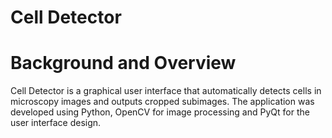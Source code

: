 # Cell Detector

# Background and Overview
Cell Detector is a graphical user interface that automatically detects cells in microscopy images and outputs cropped subimages.
The application was developed using Python, OpenCV for image processing and PyQt for the user interface design.